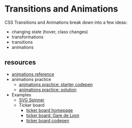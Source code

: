 # Transitions and Animations

CSS Transitions and Animations break down into a few ideas:

- changing state (hover, class changes)
- transformations
- transitions
- animations

## resources

- [animations reference](https://codepen.io/rjkerrison/pen/VwjRyJY)
- animations practice
  - [animations practice: starter codepen](https://codepen.io/rjkerrison/pen/dyXrmNZ)
  - [animations practice: solution](https://codepen.io/rjkerrison/pen/ExbpqPb)
- Examples
  - [SVG Spinner](https://codepen.io/rjkerrison/pen/pobYKyK)
  - Ticker board
    - [ticker board homepage](https://rjkerrison.co.uk/ticker-board/)
    - [ticker board: Gare de Lyon](https://rjkerrison.co.uk/ticker-board/demo/sncf.html)
    - [ticker board codepen](https://codepen.io/rjkerrison/pen/zYBgYEQ)
